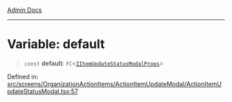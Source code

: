 [Admin Docs](/)

---

# Variable: default

> `const` **default**: `FC`\<[`IItemUpdateStatusModalProps`](../interfaces/IItemUpdateStatusModalProps.md)\>

Defined in: [src/screens/OrganizationActionItems/ActionItemUpdateModal/ActionItemUpdateStatusModal.tsx:57](https://github.com/PalisadoesFoundation/talawa-admin/blob/main/src/screens/OrganizationActionItems/ActionItemUpdateModal/ActionItemUpdateStatusModal.tsx#L57)
